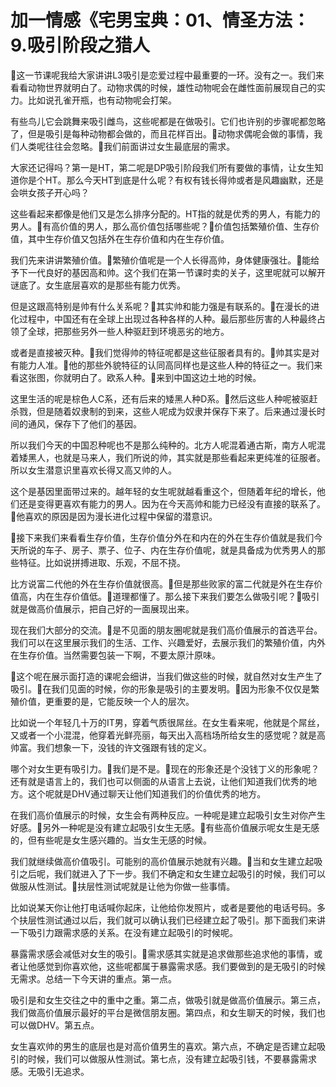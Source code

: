 # 加一情感《宅男宝典：01、情圣方法：9.吸引阶段之猎人

🎼这一节课呢我给大家讲讲L3吸引是恋爱过程中最重要的一环。没有之一。我们来看看动物世界就明白了。动物求偶的时候，雄性动物呢会在雌性面前展现自己的实力。比如说孔雀开瓶，也有动物呢会打架。

有些鸟儿它会跳舞来吸引雌鸟，这些呢都是在做吸引。它们也许别的步骤呢都忽略了，但是吸引是每种动物都会做的，而且花样百出。🎼动物求偶呢会做的事情，我们人类呢往往会忽略。🎼我们前面讲过女生最底层的需求。

大家还记得吗？第一是HT，第二呢是DP吸引阶段我们所有要做的事情，让女生知道你是个HT。那么今天HT到底是什么呢？有权有钱长得帅或者是风趣幽默，还是会哄女孩子开心吗？

这些看起来都像是他们又是怎么排序分配的。HT指的就是优秀的男人，有能力的男人。🎼有高价值的男人，那么高价值包括哪些呢？🎼价值包括繁殖价值、生存价值，其中生存价值又包括外在生存价值和内在生存价值。

我们先来讲讲繁殖价值。🎼繁殖价值呢是一个人长得高帅，身体健康强壮。🎼能给予下一代良好的基因高和帅。这个我们在第一节课时卖的关子，这里呢就可以解开谜底了。女生底层喜欢的是那些有能力优秀。

但是这跟高特别是帅有什么关系呢？🎼其实帅和能力强是有联系的。🎼在漫长的进化过程中，中国还有在全球上出现过各种各样的人种。最后那些厉害的人种最终占领了全球，把那些另外一些人种驱赶到环境恶劣的地方。

或者是直接被灭种。🎼我们觉得帅的特征呢都是这些征服者具有的。🎼帅其实是对有能力人准。🎼他的那些外貌特征的认同高同样也是这些人种的特征之一。我们来看这张图，你就明白了。欧系人种。🎼来到中国这边土地的时候。

这里生活的呢是棕色人C系，还有后来的矮黑人种D系。🎼然后这些人种呢被驱赶杀戮，但是随着奴隶制的到来，这些人呢成为奴隶并保存下来了。后来通过漫长时间的通风，保存下了他们的基因。

所以我们今天的中国忍种呢也不是那么纯种的。北方人呢混着通古斯，南方人呢混着矮黑人，也就是马来人，我们所说的帅，其实就是那些看起来更纯准的征服者。所以女生潜意识里喜欢长得又高又帅的人。

这个是基因里面带过来的。越年轻的女生呢就越看重这个，但随着年纪的增长，他们还是变得更喜欢有能力的男人。因为在今天高帅和能力已经没有直接的联系了。🎼他喜欢的原因是因为漫长进化过程中保留的潜意识。

🎼接下来我们来看看生存价值，生存价值分外在和内在的外在生存价值就是我们今天所说的车子、房子、票子、位子、内在生存价值呢，就是具备成为优秀男人的那些特征。比如说拼搏进取、乐观，不屈不挠。

比方说富二代他的外在生存价值就很高。🎼但是那些败家的富二代就是外在生存价值高，内在生存价值低。🎼道理都懂了。那么接下来我们要怎么做吸引呢？🎼吸引就是做高价值展示，把自己好的一面展现出来。

现在我们大部分的交流。🎼是不见面的朋友圈呢就是我们高价值展示的首选平台。我们可以在这里展示我们的生活、工作、兴趣爱好，去展示我们的繁殖价值，内外在生存价值。当然需要包装一下啊，不要太原汁原味。

🎼这个呢在展示面打造的课呢会细讲，当我们做这些的时候，就自然对女生产生了吸引。🎼在我们见面的时候，你的形象是吸引的主要发明。🎼因为形象不仅仅是繁殖价值，更重要的是，它能反映一个人的层次。

比如说一个年轻几十万的IT男，穿着气质很屌丝。在女生看来呢，他就是个屌丝，又或者一个小混混，他穿着光鲜亮丽，每天出入高档场所给女生的感觉呢？就是高帅富。我们想象一下，没钱的许文强跟有钱的定义。

哪个对女生更有吸引力。🎼我们是不是。🎼现在的形象还是个没钱丁义的形象呢？还有就是语言上的，我们也可以侧面的从语言上去说，让他们知道我们优秀的地方。这个呢就是DHV通过聊天让他们知道我们的价值优秀的地方。

在我们高价值展示的时候，女生会有两种反应。一种呢是建立起吸引女生对你产生好感。🎼另外一种呢是没有建立起吸引女生无感。🎼有些高价值展示呢女生是无感的，但有些呢是女生感兴趣的。当女生无感的时候。

我们就继续做高价值吸引。可能别的高价值展示她就有兴趣。🎼当和女生建立起吸引之后呢，我们就进入了下一步。我们不确定和女生建立起吸引的时候，我们可以做服从性测试。🎼扶层性测试呢就是让他为你做一些事情。

比如说某天你让他打电话喊你起床，让他给你发照片，或者是要他的电话号码。多个扶层性测试通过以后，我们就可以确认我们已经建立起了吸引。那下面我们来讲一下吸引力跟需求感的关系。在没有建立起吸引的时候呢。

暴露需求感会减低对女生的吸引。🎼需求感其实就是追求做那些追求他的事情，或者让他感觉到你喜欢他，这些呢都属于暴露需求感。我们要做到的是无吸引的时候无需求。总结一下今天讲的重点。第一点。

吸引是和女生交往之中的重中之重。第二点，做吸引就是做高价值展示。第三点，我们做高价值展示最好的平台是微信朋友圈。第四点，和女生聊天的时候，我们也可以做DHV。第五点。

女生喜欢帅的男生的底层也是对高价值男生的喜欢。第六点，不确定是否建立起吸引的时候，我们可以做服从性测试。第七点，没有建立起吸引钱，不要暴露需求感。无吸引无追求。

